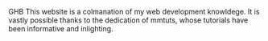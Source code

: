 GHB
This website is a colmanation of my web development knowldege. It is vastly possible thanks to the dedication of mmtuts, whose tutorials have been informative and inlighting.
